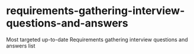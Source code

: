 # requirements-gathering-interview-questions-and-answers
Most targeted up-to-date Requirements gathering interview questions and answers list
